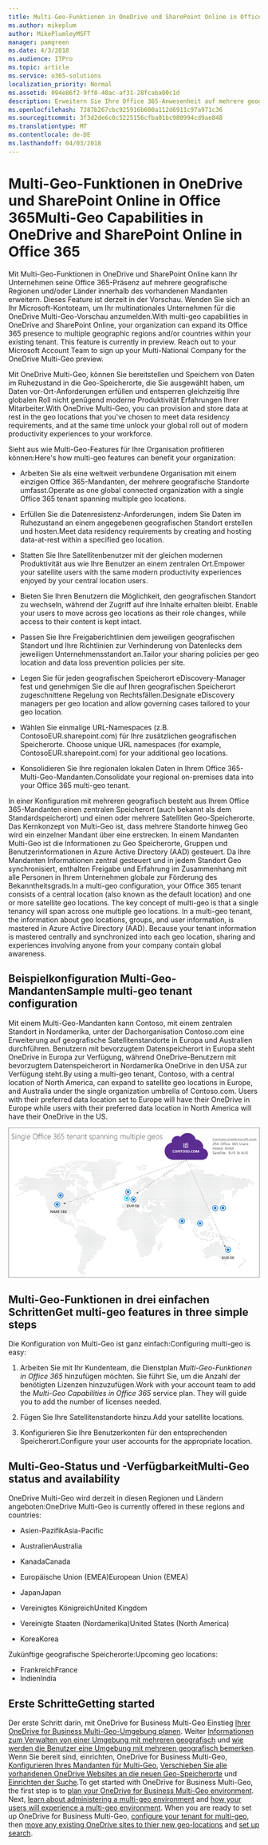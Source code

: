 ```yaml
---
title: Multi-Geo-Funktionen in OneDrive und SharePoint Online in Office 365
ms.author: mikeplum
author: MikePlumleyMSFT
manager: pamgreen
ms.date: 4/3/2018
ms.audience: ITPro
ms.topic: article
ms.service: o365-solutions
localization_priority: Normal
ms.assetid: 094e86f2-9ff0-40ac-af31-28fcaba00c1d
description: Erweitern Sie Ihre Office 365-Anwesenheit auf mehrere geografische Regionen mit Multi-Geo-Funktionen in OneDrive und SharePoint Online.
ms.openlocfilehash: 7387b267cbc925916b600a112d6911c97a971c36
ms.sourcegitcommit: 3f3d2de6c0c5225156cfba01bc980994cd9ae848
ms.translationtype: MT
ms.contentlocale: de-DE
ms.lasthandoff: 04/03/2018
---
```

# <a name="multi-geo-capabilities-in-onedrive-and-sharepoint-online-in-office-365"></a><span data-ttu-id="c682c-103">Multi-Geo-Funktionen in OneDrive und SharePoint Online in Office 365</span><span class="sxs-lookup"><span data-stu-id="c682c-103">Multi-Geo Capabilities in OneDrive and SharePoint Online in Office 365</span></span>

<span data-ttu-id="c682c-p101">Mit Multi-Geo-Funktionen in OneDrive und SharePoint Online kann Ihr Unternehmen seine Office 365-Präsenz auf mehrere geografische Regionen und/oder Länder innerhalb des vorhandenen Mandanten erweitern. Dieses Feature ist derzeit in der Vorschau. Wenden Sie sich an Ihr Microsoft-Kontoteam, um Ihr multinationales Unternehmen für die OneDrive Multi-Geo-Vorschau anzumelden.</span><span class="sxs-lookup"><span data-stu-id="c682c-p101">With multi-geo capabilities in OneDrive and SharePoint Online, your organization can expand its Office 365 presence to multiple geographic regions and/or countries within your existing tenant. This feature is currently in preview. Reach out to your Microsoft Account Team to sign up your Multi-National Company for the OneDrive Multi-Geo preview.</span></span>
  
<span data-ttu-id="c682c-107">Mit OneDrive Multi-Geo, können Sie bereitstellen und Speichern von Daten im Ruhezustand in die Geo-Speicherorte, die Sie ausgewählt haben, um Daten vor-Ort-Anforderungen erfüllen und entsperren gleichzeitig Ihre globalen Roll nicht genügend moderne Produktivität Erfahrungen Ihrer Mitarbeiter.</span><span class="sxs-lookup"><span data-stu-id="c682c-107">With OneDrive Multi-Geo, you can provision and store data at rest in the geo locations that you've chosen to meet data residency requirements, and at the same time unlock your global roll out of modern productivity experiences to your workforce.</span></span>
  
<span data-ttu-id="c682c-108">Sieht aus wie Multi-Geo-Features für Ihre Organisation profitieren können:</span><span class="sxs-lookup"><span data-stu-id="c682c-108">Here's how multi-geo features can benefit your organization:</span></span>
  
- <span data-ttu-id="c682c-109">Arbeiten Sie als eine weltweit verbundene Organisation mit einem einzigen Office 365-Mandanten, der mehrere geografische Standorte umfasst.</span><span class="sxs-lookup"><span data-stu-id="c682c-109">Operate as one global connected organization with a single Office 365 tenant spanning multiple geo locations.</span></span>
    
- <span data-ttu-id="c682c-110">Erfüllen Sie die Datenresistenz-Anforderungen, indem Sie Daten im Ruhezustand an einem angegebenen geografischen Standort erstellen und hosten.</span><span class="sxs-lookup"><span data-stu-id="c682c-110">Meet data residency requirements by creating and hosting data-at-rest within a specified geo location.</span></span>
    
- <span data-ttu-id="c682c-111">Statten Sie Ihre Satellitenbenutzer mit der gleichen modernen Produktivität aus wie Ihre Benutzer an einem zentralen Ort.</span><span class="sxs-lookup"><span data-stu-id="c682c-111">Empower your satellite users with the same modern productivity experiences enjoyed by your central location users.</span></span>
    
- <span data-ttu-id="c682c-112">Bieten Sie Ihren Benutzern die Möglichkeit, den geografischen Standort zu wechseln, während der Zugriff auf ihre Inhalte erhalten bleibt. </span><span class="sxs-lookup"><span data-stu-id="c682c-112">Enable your users to move across geo locations as their role changes, while access to their content is kept intact.</span></span>
    
- <span data-ttu-id="c682c-113">Passen Sie Ihre Freigaberichtlinien dem  jeweiligen geografischen Standort und Ihre Richtlinien zur Verhinderung von Datenlecks dem jeweiligen Unternehmensstandort an.</span><span class="sxs-lookup"><span data-stu-id="c682c-113">Tailor your sharing policies per geo location and data loss prevention policies per site.</span></span>
    
- <span data-ttu-id="c682c-114">Legen Sie für jeden geografischen Speicherort eDiscovery-Manager fest und genehmigen Sie die auf Ihren geografischen Speicherort zugeschnittene Regelung von Rechtsfällen.</span><span class="sxs-lookup"><span data-stu-id="c682c-114">Designate eDiscovery managers per geo location and allow governing cases tailored to your geo location.</span></span>
    
- <span data-ttu-id="c682c-115">Wählen Sie einmalige URL-Namespaces (z.B. ContosoEUR.sharepoint.com) für Ihre zusätzlichen geografischen Speicherorte. </span><span class="sxs-lookup"><span data-stu-id="c682c-115">Choose unique URL namespaces (for example, ContosoEUR.sharepoint.com) for your additional geo locations.</span></span>
    
- <span data-ttu-id="c682c-116">Konsolidieren Sie Ihre regionalen lokalen Daten in Ihrem Office 365-Multi-Geo-Mandanten.</span><span class="sxs-lookup"><span data-stu-id="c682c-116">Consolidate your regional on-premises data into your Office 365 multi-geo tenant.</span></span>
    
<span data-ttu-id="c682c-p102">In einer Konfiguration mit mehreren geografisch besteht aus Ihrem Office 365-Mandanten einen zentralen Speicherort (auch bekannt als dem Standardspeicherort) und einen oder mehrere Satelliten Geo-Speicherorte. Das Kernkonzept von Multi-Geo ist, dass mehrere Standorte hinweg Geo wird ein einzelner Mandant über eine erstrecken. In einem Mandanten Multi-Geo ist die Informationen zu Geo Speicherorte, Gruppen und Benutzerinformationen in Azure Active Directory (AAD) gesteuert. Da Ihre Mandanten Informationen zentral gesteuert und in jedem Standort Geo synchronisiert, enthalten Freigabe und Erfahrung im Zusammenhang mit alle Personen in Ihrem Unternehmen globale zur Förderung des Bekanntheitsgrads.</span><span class="sxs-lookup"><span data-stu-id="c682c-p102">In a multi-geo configuration, your Office 365 tenant consists of a central location (also known as the default location) and one or more satellite geo locations. The key concept of multi-geo is that a single tenancy will span across one multiple geo locations. In a multi-geo tenant, the information about geo locations, groups, and user information, is mastered in Azure Active Directory (AAD). Because your tenant information is mastered centrally and synchronized into each geo location, sharing and experiences involving anyone from your company contain global awareness.</span></span>
  
## <a name="sample-multi-geo-tenant-configuration"></a><span data-ttu-id="c682c-121">Beispielkonfiguration Multi-Geo-Mandanten</span><span class="sxs-lookup"><span data-stu-id="c682c-121">Sample multi-geo tenant configuration</span></span>

<span data-ttu-id="c682c-122">Mit einem Multi-Geo-Mandanten kann Contoso, mit einem zentralen Standort in Nordamerika, unter der Dachorganisation Contoso.com eine Erweiterung auf geografische Satellitenstandorte in Europa und Australien durchführen. Benutzern mit bevorzugtem Datenspeicherort in Europa steht OneDrive in Europa zur Verfügung, während OneDrive-Benutzern mit bevorzugtem Datenspeicherort in Nordamerika OneDrive in den USA zur Verfügung steht.</span><span class="sxs-lookup"><span data-stu-id="c682c-122">By using a multi-geo tenant, Contoso, with a central location of North America, can expand to satellite geo locations in Europe, and Australia under the single organization umbrella of Contoso.com. Users with their preferred data location set to Europe will have their OneDrive in Europe while users with their preferred data location in North America will have their OneDrive in the US.</span></span>
  
![Übersicht der ganzen Welt Geo Speicherorte für Contoso und an anderen Standorten verfügbare Geo anzeigen](images/df317ccc-2e53-411d-9211-a5aee63ca1e5.png)
  
## <a name="get-multi-geo-features-in-three-simple-steps"></a><span data-ttu-id="c682c-124">Multi-Geo-Funktionen in drei einfachen Schritten</span><span class="sxs-lookup"><span data-stu-id="c682c-124">Get multi-geo features in three simple steps</span></span>

<span data-ttu-id="c682c-125">Die Konfiguration von Multi-Geo ist ganz einfach:</span><span class="sxs-lookup"><span data-stu-id="c682c-125">Configuring multi-geo is easy:</span></span>
  
1. <span data-ttu-id="c682c-p103">Arbeiten Sie mit Ihr Kundenteam, die Dienstplan _Multi-Geo-Funktionen in Office 365_ hinzufügen möchten. Sie führt Sie, um die Anzahl der benötigten Lizenzen hinzuzufügen.</span><span class="sxs-lookup"><span data-stu-id="c682c-p103">Work with your account team to add the _Multi-Geo Capabilities in Office 365_ service plan. They will guide you to add the number of licenses needed.</span></span>
    
2. <span data-ttu-id="c682c-128">Fügen Sie Ihre Satellitenstandorte hinzu.</span><span class="sxs-lookup"><span data-stu-id="c682c-128">Add your satellite locations.</span></span>
    
3. <span data-ttu-id="c682c-129">Konfigurieren Sie Ihre Benutzerkonten für den entsprechenden Speicherort.</span><span class="sxs-lookup"><span data-stu-id="c682c-129">Configure your user accounts for the appropriate location.</span></span>
    
## <a name="multi-geo-status-and-availability"></a><span data-ttu-id="c682c-130">Multi-Geo-Status und -Verfügbarkeit</span><span class="sxs-lookup"><span data-stu-id="c682c-130">Multi-Geo status and availability</span></span>

<span data-ttu-id="c682c-131">OneDrive Multi-Geo wird derzeit in diesen Regionen und Ländern angeboten:</span><span class="sxs-lookup"><span data-stu-id="c682c-131">OneDrive Multi-Geo is currently offered in these regions and countries:</span></span>
  
- <span data-ttu-id="c682c-132">Asien-Pazifik</span><span class="sxs-lookup"><span data-stu-id="c682c-132">Asia-Pacific</span></span>
    
- <span data-ttu-id="c682c-133">Australien</span><span class="sxs-lookup"><span data-stu-id="c682c-133">Australia</span></span>
    
- <span data-ttu-id="c682c-134">Kanada</span><span class="sxs-lookup"><span data-stu-id="c682c-134">Canada</span></span>
    
- <span data-ttu-id="c682c-135">Europäische Union (EMEA)</span><span class="sxs-lookup"><span data-stu-id="c682c-135">European Union (EMEA)</span></span>
    
- <span data-ttu-id="c682c-136">Japan</span><span class="sxs-lookup"><span data-stu-id="c682c-136">Japan</span></span>
    
- <span data-ttu-id="c682c-137">Vereinigtes Königreich</span><span class="sxs-lookup"><span data-stu-id="c682c-137">United Kingdom</span></span>
    
- <span data-ttu-id="c682c-138">Vereinigte Staaten (Nordamerika)</span><span class="sxs-lookup"><span data-stu-id="c682c-138">United States (North America)</span></span>
    
- <span data-ttu-id="c682c-139">Korea</span><span class="sxs-lookup"><span data-stu-id="c682c-139">Korea</span></span>
      
<span data-ttu-id="c682c-140">Zukünftige geografische Speicherorte:</span><span class="sxs-lookup"><span data-stu-id="c682c-140">Upcoming geo locations:</span></span>
  
- <span data-ttu-id="c682c-141">Frankreich</span><span class="sxs-lookup"><span data-stu-id="c682c-141">France</span></span>
- <span data-ttu-id="c682c-142">Indien</span><span class="sxs-lookup"><span data-stu-id="c682c-142">India</span></span>
    
## <a name="getting-started"></a><span data-ttu-id="c682c-143">Erste Schritte</span><span class="sxs-lookup"><span data-stu-id="c682c-143">Getting started</span></span>

<span data-ttu-id="c682c-p104">Der erste Schritt darin, mit OneDrive for Business Multi-Geo Einstieg [Ihrer OneDrive for Business Multi-Geo-Umgebung planen](plan-for-multi-geo.md). Weiter [Informationen zum Verwalten von einer Umgebung mit mehreren geografisch](administering-a-multi-geo-environment.md) und [wie werden die Benutzer eine Umgebung mit mehreren geografisch bemerken](multi-geo-user-experience.md). Wenn Sie bereit sind, einrichten, OneDrive for Business Multi-Geo, [Konfigurieren Ihres Mandanten für Multi-Geo](multi-geo-tenant-configuration.md), [Verschieben Sie alle vorhandenen OneDrive Websites an die neuen Geo-Speicherorte](move-onedrive-between-geo-locations.md) und [Einrichten der Suche](configure-search-for-multi-geo.md).</span><span class="sxs-lookup"><span data-stu-id="c682c-p104">To get started with OneDrive for Business Multi-Geo, the first step is to [plan your OneDrive for Business Multi-Geo environment](plan-for-multi-geo.md). Next, [learn about administering a multi-geo environment](administering-a-multi-geo-environment.md) and [how your users will experience a multi-geo environment](multi-geo-user-experience.md). When you are ready to set up OneDrive for Business Multi-Geo, [configure your tenant for multi-geo](multi-geo-tenant-configuration.md), then [move any existing OneDrive sites to thier new geo-locations](move-onedrive-between-geo-locations.md) and [set up search](configure-search-for-multi-geo.md).</span></span>
